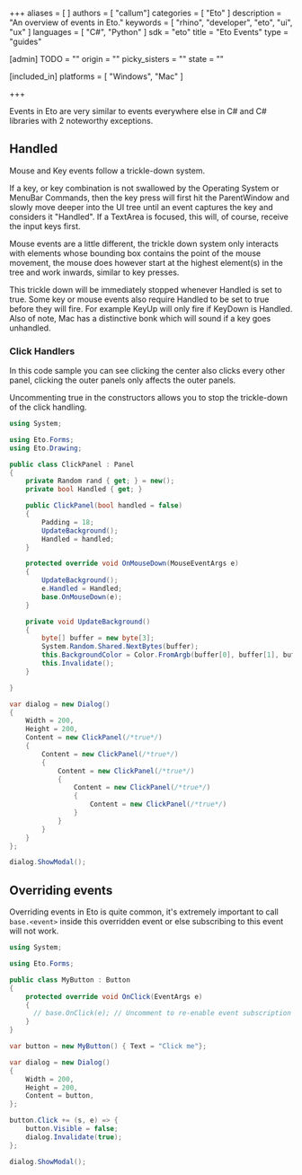 +++
aliases = [ ]
authors = [ "callum"]
categories = [ "Eto" ]
description = "An overview of events in Eto."
keywords = [ "rhino", "developer", "eto", "ui", "ux" ]
languages = [ "C#", "Python" ]
sdk = "eto"
title = "Eto Events"
type = "guides"

[admin]
TODO = ""
origin = ""
picky_sisters = ""
state = ""

[included_in]
platforms = [ "Windows", "Mac" ]

+++

Events in Eto are very similar to events everywhere else in C# and C# libraries with 2 noteworthy exceptions.

## Handled
Mouse and Key events follow a trickle-down system.

If a key, or key combination is not swallowed by the Operating System or MenuBar Commands, then the key press will first hit the ParentWindow and slowly move deeper into the UI tree until an event captures the key and considers it "Handled". If a TextArea is focused, this will, of course, receive the input keys first.

Mouse events are a little different, the trickle down system only interacts with elements whose bounding box contains the point of the mouse movement, the mouse does however start at the highest element(s) in the tree and work inwards, similar to key presses.

This trickle down will be immediately stopped whenever Handled is set to true. Some key or mouse events also require Handled to be set to true before they will fire. For example KeyUp will only fire if KeyDown is Handled. Also of note, Mac has a distinctive bonk which will sound if a key goes unhandled.

### Click Handlers
In this code sample you can see clicking the center also clicks every other panel, clicking the outer panels only affects the outer panels.

Uncommenting true in the constructors allows you to stop the trickle-down of the click handling.

``` cs
using System;

using Eto.Forms;
using Eto.Drawing;

public class ClickPanel : Panel
{
    private Random rand { get; } = new();
    private bool Handled { get; }

    public ClickPanel(bool handled = false)
    {
        Padding = 18;
        UpdateBackground();
        Handled = handled;
    }

    protected override void OnMouseDown(MouseEventArgs e)
    {
        UpdateBackground();
        e.Handled = Handled;
        base.OnMouseDown(e);
    }

    private void UpdateBackground()
    {
        byte[] buffer = new byte[3];
        System.Random.Shared.NextBytes(buffer);
        this.BackgroundColor = Color.FromArgb(buffer[0], buffer[1], buffer[2]);
        this.Invalidate();
    }

}

var dialog = new Dialog()
{
    Width = 200,
    Height = 200,
    Content = new ClickPanel(/*true*/)
    {
        Content = new ClickPanel(/*true*/)
        {
            Content = new ClickPanel(/*true*/)
            {
                Content = new ClickPanel(/*true*/)
                {
                    Content = new ClickPanel(/*true*/)
                }
            }
        }
    }
};

dialog.ShowModal();
```

## Overriding events
Overriding events in Eto is quite common, it's extremely important to call `base.<event>` inside this overridden event or else subscribing to this event will not work.

``` cs
using System;

using Eto.Forms;

public class MyButton : Button
{
    protected override void OnClick(EventArgs e)
    {
      // base.OnClick(e); // Uncomment to re-enable event subscription
    }
}

var button = new MyButton() { Text = "Click me"};

var dialog = new Dialog()
{
    Width = 200,
    Height = 200,
    Content = button,
};

button.Click += (s, e) => {
    button.Visible = false;
    dialog.Invalidate(true);
};

dialog.ShowModal();
```
